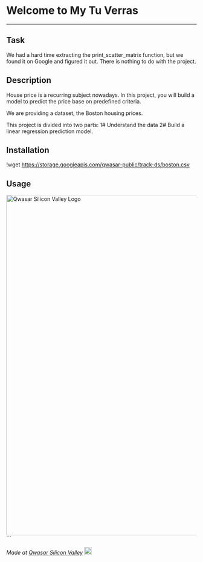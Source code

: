 # Welcome to My Tu Verras
***

## Task
We had a hard time extracting the print_scatter_matrix function, but we found it on Google and figured it out.
There is nothing to do with the project.

## Description
House price is a recurring subject nowadays. In this project, you will build a model to predict the price base on predefined criteria.

We are providing a dataset, the Boston housing prices.

This project is divided into two parts:
1# Understand the data
2# Build a linear regression prediction model.

## Installation
!wget https://storage.googleapis.com/qwasar-public/track-ds/boston.csv
## Usage
<span><img alt='Qwasar Silicon Valley Logo' src='https://storage.googleapis.com/qwasar-public/track-ds/boston_scatter_matrix.png' width='900px'>```


<span><i>Made at <a href='https://qwasar.io'>Qwasar Silicon Valley</a></i></span>
<span><img alt='Qwasar Silicon Valley Logo' src='https://storage.googleapis.com/qwasar-public/qwasar-logo_50x50.png' width='20px'></span>
